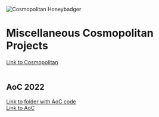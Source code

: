 ![Cosmopolitan Honeybadger](/../../../../jart/cosmopolitan/blob/master/usr/share/img/honeybadger.png)

# Miscellaneous Cosmopolitan Projects
[Link to Cosmopolitan](https://github.com/jart/cosmopolitan)
<br /><br />

## AoC 2022
[Link to folder with AoC code](aoc)\
[Link to AoC](https://adventofcode.com/2022)